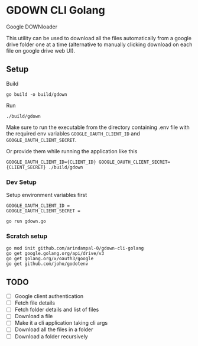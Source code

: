 # GDOWN CLI Golang

Google DOWNloader

This utility can be used to download all the files automatically from a google drive folder one at a time (alternative to manually clicking download on each file on google drive web UI).

## Setup

Build
```shell
go build -o build/gdown
```

Run
```shell
./build/gdown
```
Make sure to run the executable from the directory containing .env file with the required env variables `GOOGLE_OAUTH_CLIENT_ID` and `GOOGLE_OAUTH_CLIENT_SECRET`. 

Or provide them while running the application like this
```shell
GOOGLE_OAUTH_CLIENT_ID={CLIENT_ID} GOOGLE_OAUTH_CLIENT_SECRET={CLIENT_SECRET} ./build/gdown
```

### Dev Setup

Setup environment variables first
```.env
GOOGLE_OAUTH_CLIENT_ID = 
GOOGLE_OAUTH_CLIENT_SECRET = 
```

```shell
go run gdown.go
```

### Scratch setup

```shell
go mod init github.com/arindampal-0/gdown-cli-golang
go get google.golang.org/api/drive/v3
go get golang.org/x/oauth3/google
go get github.com/joho/godotenv
```

## TODO

- [ ] Google client authentication
- [ ] Fetch file details
- [ ] Fetch folder details and list of files
- [ ] Download a file
- [ ] Make it a cli application taking cli args
- [ ] Download all the files in a folder
- [ ] Download a folder recursively
